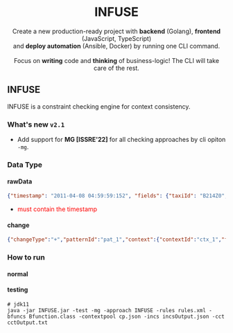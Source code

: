 <h1 align="center">
  INFUSE
</h1>

<p align="center">Create a new production-ready project with <b>backend</b> (Golang), <b>frontend</b> (JavaScript, TypeScript)<br/>and <b>deploy automation</b> (Ansible, Docker) by running one CLI command.<br/><br/>Focus on <b>writing</b> code and <b>thinking</b> of business-logic! The CLI will take care of the rest.</p>


## INFUSE

INFUSE is a constraint checking engine for context consistency.

### What's new `v2.1` 

- Add support for **MG [ISSRE'22]** for all checking approaches by cli opiton `-mg`. 

### Data Type

#### rawData

```json
{"timestamp": "2011-04-08 04:59:59:152", "fields": {"taxiId": "B214Z0", "longitude": "113.918335", "latitude": "22.5481", "speed": "0", "direction": "270", "status": "0"}}
```
- <font color=red>must contain the timestamp</font>

#### change

```json
{"changeType":"+","patternId":"pat_1","context":{"contextId":"ctx_1","fields":{"key1":"string_value","key2":3.14,"key3":2}}}
```

### How to run

#### normal 


#### testing

```shell
# jdk11
java -jar INFUSE.jar -test -mg -approach INFUSE -rules rules.xml -bfuncs Bfunction.class -contextpool cp.json -incs incsOutput.json -cct cctOutput.txt
```